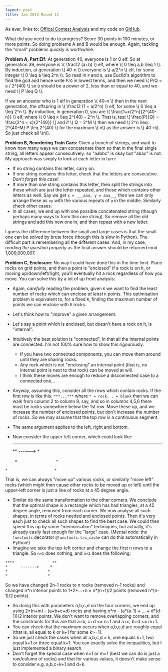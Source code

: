 ```yaml
---
layout: post
title: Jam 2014 Round 1C
---
```


As ever, links to: [Offical Contest Analysis](https://code.google.com/codejam/contest/3004486/dashboard#s=a) and my code on [GitHub](https://github.com/MatthewDaws/CodeJam/tree/master/2014_1c).

What did you need to do to progress?  Score 30 points in 100 minutes, or more points.  So doing problems A and B would be enough.  Again, tackling the "small" problems quickly is worthwhile.

**Problem A, Part Elf:** At generation 40, everyone is 1 or 0 elf.  So at generation 39, everyone is \\( \frac12 (a+b) \\) elf, where \\( 0 \leq a,b \leq 1 \\).  By induction, at generation \\( 40-n \\) everyone is \\( a/2^n \\) elf, for some integer \\( 0 \leq a \leq 2^n \\).  So read in `P` and `Q`, use Euclid's algorithm to find the gcd and hence write `P/Q` in lowest terms, and then we need \\( P/Q = a / 2^{40} \\) so `Q` should be a power of 2, less than or equal to 40, and we need \\( P \leq Q \\).

<!--more-->

If we an ancestor who is 1 elf in generation \\( 40-n \\) then in the next generation, the offspring is \\( \frac12 (1 + a/2^n) \\) elf, for some \\( 0 \leq a \leq 2^n \\).  By induction, in generation 0, you are \\( \frac{1+x/2^n}{2^{40-n}} \\) elf, where \\( 0 \leq x \leq 2^{40} - 2^n \\).  That is, test \\[ \frac{P}{Q} = \frac{2^n + x}{2^{40}} \\] and if \\( Q = 2^M \\) then we need \\( 2^n \leq 2^{40-M} P \leq 2^{40} \\) for the maximum \\( n\\) as the answer is \\( 40-n\\).  So just check all \\(n\\).


**Problem B, Reordering Train Cars:**  Given a bunch of strings, and want to know how many ways we can concatenate them so that in the final single string, all letters appear consecutively: so "aabbc" is okay but "abac" is not.  My approach was simply to look at each letter in turn:
   - If no string contains this letter, carry on.
   - If one string contains this letter, check that the letters are consecutive.  _Don't forget this case!_
   - If more than one string contains this letter, then split the strings into those which are just the letter repeated, and those which contains other letters as well.  Say we get `x = ___aaa, y = aaa___` then we can only arrange these as `xy` with the various repeats of `a` in the middle.  Similarly check other cases.
   - In all cases, we end up with one possible concatenated string (though perhaps many ways to form this one string).  So remove all the old strings and add this new one in, and then repeat with a new letter.

I guess the difference between the small and large cases is that the small one can be solved by brute force (though this is slow in Python).  The difficult part is remembering all the different cases.  And, in my case, _reading the question properly_ as the final answer should be returned mod 1,000,000,007.


**Problem C, Enclosure:** No way I could have done this in the time limit.  Place rocks on grid points, and then a point is "enclosed" if a rock is on it, or moving up/down/left/right, you'll eventually hit a rock regardless of how you move.  You can solve this by a lot of up front analysis:
   - Again, _carefully_ reading the problem, given `K` we want to find the least number of rocks which can enclose _at least_ `K` points.  This optimisation problem is equivalent to, for a fixed `R`, finding the maximum number of points we can enclose with `R` rocks.
   - Let's think how to "improve" a given arrangement.
   - Let's say a point which is enclosed, but doesn't have a rock on it, is "internal".
   - Intuitively the best solution is "connected", in that all the internal points are connected.  I'm not 100% sure how to show this rigourously.
      - If you have two connected components, you can move them around until they are sharing rocks.
      - Any rock which is not "enclosing" an internal point (that is, no internal point is next to that rock) can be moved at will.
      - I think these moves are enough to reduce a disconnected case to a connected one...
   - Anyway, assuming this, consider all the rows which contain rocks.  If the first row is like this: `***...***` where `* = rock, . = blank` then we can walk from column 2 to column 8, say, and so in columns 4,5,6 there must be rocks somewhere below the 1st row.  Move these up, and we increase the number of enclosed points, but don't increase the number of rocks.  So we may assume that the top row is a continuous segment.
   - The same argument applies to the left, right and bottom.
   - Now consider the upper-left corner, which could look like:

        ***                  ****
      **      ------>       *
     *                     *
    *                     *


That is, we can always "move up" various rocks, or similarly "move left" rocks (which might then cause other rocks to be moved up or left) until the upper-left corner is just a line of rocks at a 45 degree angle.
   - Similar do the same transformation to the other corners.  We conclude that the optimal shape is a rectangle which has had triangles, at a 45 degree angle, removed from each corner.  We now analyse all such shapes, in terms of rocks needed and enclosed points.  Then it's very each just to check all such shapes to find the best case.  We could then speed this up by some "memorisation" techniques, but actually, it's already easily fast enough for the "large" case.  (Mental node: the `functools` decorator `@functools.lru_cache` can do this automatically in Python!)
   - Imagine we take the top-left corner and change the first n rows to a triangle.  So `n=1` does nothing, and `n=3` does the following:

    ****                 **
    *      ------->     *
    *                  *
    *                  *


So we have changed 2n-1 rocks to n rocks (removed n-1 rocks) and changed n\*n interior points to 1+2+...+n = n\*(n+1)/2 points (removed n\*(n-1)/2 points).
   - So doing this with parameters a,b,c,d on the four corners, we end up using 2\*(n+m) - (a+b+c+d) rocks and having n\*m - (a\*(a-1) + ... + d\*(d-1))/2 interior points.  We don't want to remove overlapping corners, and the constraints for this are that a+b, c+d <= n+1 and a+c, b+d <= m+1.
   - You can check that the maximum occurs when a,b,c,d are roughly equal (that is, all equal to k or k+1 for some k>=1).
   - So we just check the cases when all a,b,c,d = k, one equals k+1, two equal k+1 or three equal k+1.  You can exactly solve the inequalities, but I just implemented a binary search.
   - Don't forget the special case when n=1 or m=1 (best we can do is just a row/column of rocks) and that for various values, it doesn't make sense to consider e.g. a,b,c=k+1 and d=k.
